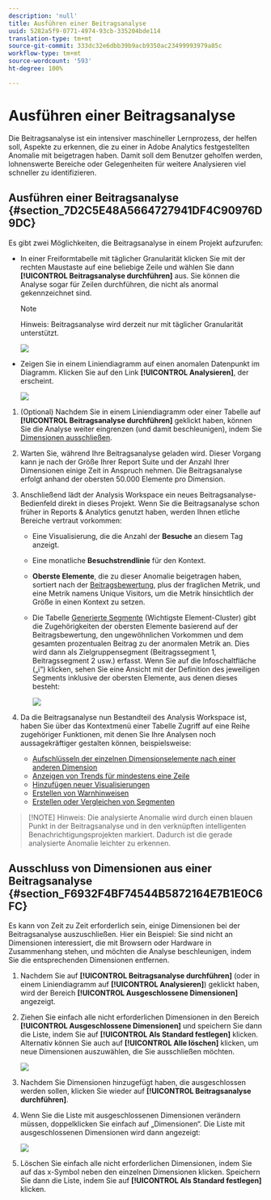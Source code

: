 ```yaml
---
description: 'null'
title: Ausführen einer Beitragsanalyse
uuid: 5282a5f9-0771-4974-93cb-335204bde114
translation-type: tm+mt
source-git-commit: 333dc32e6dbb39b9acb9350ac23499993979a85c
workflow-type: tm+mt
source-wordcount: '593'
ht-degree: 100%

---
```



# Ausführen einer Beitragsanalyse

Die Beitragsanalyse ist ein intensiver maschineller Lernprozess, der helfen soll, Aspekte zu erkennen, die zu einer in Adobe Analytics festgestellten Anomalie mit beigetragen haben. Damit soll dem Benutzer geholfen werden, lohnenswerte Bereiche oder Gelegenheiten für weitere Analysieren viel schneller zu identifizieren.

## Ausführen einer Beitragsanalyse {#section_7D2C5E48A5664727941DF4C90976D9DC}

Es gibt zwei Möglichkeiten, die Beitragsanalyse in einem Projekt aufzurufen:

* In einer Freiformtabelle mit täglicher Granularität klicken Sie mit der rechten Maustaste auf eine beliebige Zeile und wählen Sie dann **[!UICONTROL Beitragsanalyse durchführen]** aus. Sie können die Analyse sogar für Zeilen durchführen, die nicht als anormal gekennzeichnet sind.

   >[!NOTE]
   >
   >Hinweis: Beitragsanalyse wird derzeit nur mit täglicher Granularität unterstützt.

   ![](assets/run_ca.png)

* Zeigen Sie in einem Liniendiagramm auf einen anomalen Datenpunkt im Diagramm. Klicken Sie auf den Link **[!UICONTROL Analysieren]**, der erscheint.

   ![](assets/contribution-analysis.png)

1. (Optional) Nachdem Sie in einem Liniendiagramm oder einer Tabelle auf **[!UICONTROL Beitragsanalyse durchführen]** geklickt haben, können Sie die Analyse weiter eingrenzen (und damit beschleunigen), indem Sie [Dimensionen ausschließen](#section_F6932F4BF74544B5872164E7B1E0C6FC).

1. Warten Sie, während Ihre Beitragsanalyse geladen wird. Dieser Vorgang kann je nach der Größe Ihrer Report Suite und der Anzahl Ihrer Dimensionen einige Zeit in Anspruch nehmen. Die Beitragsanalyse erfolgt anhand der obersten 50.000 Elemente pro Dimension.
1. Anschließend lädt der Analysis Workspace ein neues Beitragsanalyse-Bedienfeld direkt in dieses Projekt. Wenn Sie die Beitragsanalyse schon früher in Reports &amp; Analytics genutzt haben, werden Ihnen etliche Bereiche vertraut vorkommen:

   * Eine Visualisierung, die die Anzahl der **Besuche** an diesem Tag anzeigt.
   * Eine monatliche **Besuchstrendlinie** für den Kontext.
   * **Oberste Elemente**, die zu dieser Anomalie beigetragen haben, sortiert nach der [Beitragsbewertung](https://docs.adobe.com/content/help/de-DE/analytics/analyze/analysis-workspace/virtual-analyst/contribution-analysis/ca-tokens.html), plus der fraglichen Metrik, und eine Metrik namens Unique Visitors, um die Metrik hinsichtlich der Größe in einen Kontext zu setzen.

   * Die Tabelle [Generierte Segmente](https://docs.adobe.com/content/help/de-DE/analytics/components/segmentation/segmentation-workflow/seg-build.html) (Wichtigste Element-Cluster) gibt die Zugehörigkeiten der obersten Elemente basierend auf der Beitragsbewertung, den ungewöhnlichen Vorkommen und dem gesamten prozentualen Beitrag zu der anormalen Metrik an. Dies wird dann als Zielgruppensegment (Beitragssegment 1, Beitragssegment 2 usw.) erfasst. Wenn Sie auf die Infoschaltfläche („i“) klicken, sehen Sie eine Ansicht mit der Definition des jeweiligen Segments inklusive der obersten Elemente, aus denen dieses besteht:

      ![](assets/auto_segment.png)

1. Da die Beitragsanalyse nun Bestandteil des Analysis Workspace ist, haben Sie über das Kontextmenü einer Tabelle Zugriff auf eine Reihe zugehöriger Funktionen, mit denen Sie Ihre Analysen noch aussagekräftiger gestalten können, beispielsweise:

   * [Aufschlüsseln der einzelnen Dimensionselemente nach einer anderen Dimension](/help/analyze/analysis-workspace/components/dimensions/t-breakdown-fa.md)
   * [Anzeigen von Trends für mindestens eine Zeile](/help/analyze/analysis-workspace/home.md#section_34930C967C104C2B9092BA8DCF2BF81A)
   * [Hinzufügen neuer Visualisierungen](/help/analyze/analysis-workspace/visualizations/freeform-analysis-visualizations.md)
   * [Erstellen von Warnhinweisen](/help/components/c-alerts/intellligent-alerts.md)
   * [Erstellen oder Vergleichen von Segmenten](/help/analyze/analysis-workspace/c-panels/c-segment-comparison/segment-comparison.md)

>[!NOTE] Hinweis: Die analysierte Anomalie wird durch einen blauen Punkt in der Beitragsanalyse und in den verknüpften intelligenten Benachrichtigungsprojekten markiert. Dadurch ist die gerade analysierte Anomalie leichter zu erkennen.

## Ausschluss von Dimensionen aus einer Beitragsanalyse {#section_F6932F4BF74544B5872164E7B1E0C6FC}

Es kann von Zeit zu Zeit erforderlich sein, einige Dimensionen bei der Beitragsanalyse auszuschließen. Hier ein Beispiel: Sie sind nicht an Dimensionen interessiert, die mit Browsern oder Hardware in Zusammenhang stehen, und möchten die Analyse beschleunigen, indem Sie die entsprechenden Dimensionen entfernen.

1. Nachdem Sie auf **[!UICONTROL Beitragsanalyse durchführen]** (oder in einem Liniendiagramm auf **[!UICONTROL Analysieren]**) geklickt haben, wird der Bereich **[!UICONTROL Ausgeschlossene Dimensionen]** angezeigt.

1. Ziehen Sie einfach alle nicht erforderlichen Dimensionen in den Bereich **[!UICONTROL Ausgeschlossene Dimensionen]** und speichern Sie dann die Liste, indem Sie auf **[!UICONTROL Als Standard festlegen]** klicken. Alternativ können Sie auch auf **[!UICONTROL Alle löschen]** klicken, um neue Dimensionen auszuwählen, die Sie ausschließen möchten.

   ![](assets/exclude_dimensions.png)

1. Nachdem Sie Dimensionen hinzugefügt haben, die ausgeschlossen werden sollen, klicken Sie wieder auf **[!UICONTROL Beitragsanalyse durchführen]**.
1. Wenn Sie die Liste mit ausgeschlossenen Dimensionen verändern müssen, doppelklicken Sie einfach auf „Dimensionen“. Die Liste mit ausgeschlossenen Dimensionen wird dann angezeigt:

   ![](assets/excluded-dimensions.png)

1. Löschen Sie einfach alle nicht erforderlichen Dimensionen, indem Sie auf das x-Symbol neben den einzelnen Dimensionen klicken. Speichern Sie dann die Liste, indem Sie auf **[!UICONTROL Als Standard festlegen]** klicken.

